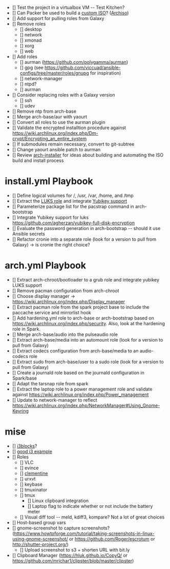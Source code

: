   * [] Test the project in a virtualbox VM -- Test Kitchen?
  * [] Can Packer be used to build a [custom ISO](https://wiki.archlinux.org/index.php/Remastering_the_Install_ISO)? ([Archiso](https://wiki.archlinux.org/index.php/Archiso))
  * [] Add support for pulling roles from Galaxy
  * [] Remove roles
    * [] desktop
    * [] network
    * [] xmonad
    * [] xorg
    * [] web
  * [] Add roles
    * [] aurman (https://github.com/polygamma/aurman)
    * [] gpg (see https://github.com/viccuad/ansible-configs/tree/master/roles/gnupg for inspiration)
    * [] network-manager
    * [] ntpd?
    * [] aurman
  * [] Consider replacing roles with a Galaxy version
    * [] ssh
    * [] udev
  * [] Remove ntp from arch-base
  * [] Merge arch-base/aur with yaourt
  * [] Convert all roles to use the aurman plugin
  * [] Validate the encrypted installtion procedure against https://wiki.archlinux.org/index.php/Dm-crypt/Encrypting_an_entire_system
  * [] If submodules remain necessary, convert to git-subtree
  * [] Change yaourt ansible patch to aurman
  * [] Review [arch-installer](https://github.com/Trick-17/arch-installer) for ideas about building and automating the ISO build and install process

# install.yml Playbook

  * [] Define logical volumes for /, /usr, /var, /home, and /tmp
  * [] Extract the [LUKS role](https://github.com/emcstack/encrypt-luks) and integrate [Yubikey support](https://github.com/agherzan/yubikey-full-disk-encryption)
  * [] Parameterize package list for the pacstrap command in arch-bootstrap
  * [] Integrate Yubikey support for luks https://github.com/agherzan/yubikey-full-disk-encryption
  * [] Evaluate the password generation in arch-bootstrap -- should it use Ansible secrets
  * [] Refactor cronie into a separate role (look for a version to pull from Galaxy) -> is cronie the right choice?

# arch.yml Playbook

  * [] Extract arch-chroot/bootloader to a grub role and integrate yubikey LUKS support
  * [] Remove pacman configuration from arch-chroot
  * [] Choose display manager -> https://wiki.archlinux.org/index.php/Display_manager
  * [] Extract pacman role from the spark project base to include the paccache service and mirrorlist hook
  * [] Add hardening.yml role to arch-base or arch-bootstrap based on https://wiki.archlinux.org/index.php/security.  Also, look at the hardening role in Spark.
  * [] Merge arch-base/audio into the pulseaudio role
  * [] Extract arch-base/media into an automount role (look for a version to pull from Galaxy)
  * [] Extract codecs configuration from arch-base/media to an audio-codecs role
  * [] Extract sudo from arch-base/user to a sudo role (look for a version to pull from Galaxy)
  * [] Create a journald role based on the journald configuration in Spark/base
  * [] Adapt the tarsnap role from spark
  * [] Extract the laptop role to a power management role and validate against https://wiki.archlinux.org/index.php/Power_management
  * [] Update to network-manager to reflect https://wiki.archlinux.org/index.php/NetworkManager#Using_Gnome-Keyring

# mise

  * [] [i3blocks](https://github.com/vivien/i3blocks)?
  * [] [good i3 example](https://github.com/da-edra/dotfiles)
  * [] Roles
    * [] VLC
    * [] evince
    * [] [clementine](https://www.clementine-player.org/)
    * [] urxvt
    * [] keybase
    * [] tmuxinator
    * [] tmux
      * [] Linux clipboard integration
      * [] Laptop flag to indicate whether or not include the battery meter
    * [] Visual diff tool -- meld, kdiff3, kompare?  Not a lot of great choices
  * [] Host-based group vars
  * [] gnome-screenshot to capture screenshots? (https://www.howtoforge.com/tutorial/taking-screenshots-in-linux-using-gnome-screenshot/ or https://github.com/Roger/escrotum or http://shutter-project.org/)
    * [] Upload screenshot to s3 + shorten URL with bit.ly
  * [] Clipboard Manager (https://hluk.github.io/CopyQ/ or https://github.com/mrichar1/clipster/blob/master/clipster)
